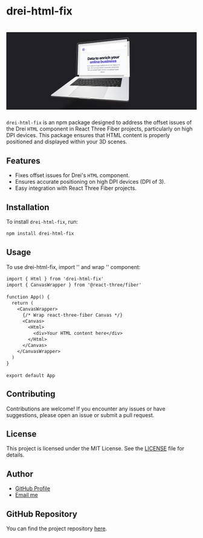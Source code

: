 # drei-html-fix

<h1 align="center" title="file-type">
 <img src="media/logo.png" alt="file-type logo">
</h1>

`drei-html-fix` is an npm package designed to address the offset issues of the Drei `HTML` component in React Three Fiber projects, particularly on high DPI devices. This package ensures that HTML content is properly positioned and displayed within your 3D scenes.

## Features

- Fixes offset issues for Drei's `HTML` component.
- Ensures accurate positioning on high DPI devices (DPI of 3).
- Easy integration with React Three Fiber projects.

## Installation

To install `drei-html-fix`, run:

```bash
npm install drei-html-fix
```

## Usage

To use drei-html-fix, import '<CanvasWrapper>' and wrap '<Canvas>' component:

```tsx
import { Html } from 'drei-html-fix'
import { CanvasWrapper } from '@react-three/fiber'

function App() {
  return (
    <CanvasWrapper>
      {/* Wrap react-three-fiber Canvas */}
      <Canvas>
        <Html>
          <div>Your HTML content here</div>
        </Html>
      </Canvas>
    </CanvasWrapper>
  )
}

export default App
```

## Contributing

Contributions are welcome! If you encounter any issues or have suggestions, please open an issue or submit a pull request.

## License

This project is licensed under the MIT License. See the [LICENSE](LICENSE) file for details.

## Author

- [GitHub Profile](https://github.com/IsaacUA)
- [Email me](mailto:dmytro.hordus@gmail.com)

## GitHub Repository

You can find the project repository [here](https://github.com/IsaacUA/drei-html-fix).
